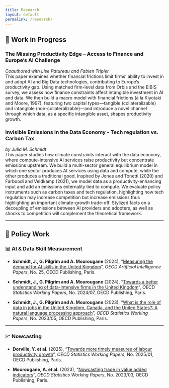 ```yaml
---
title: Research
layout: default
permalink: /research/
---
```



## 🧪 Work in Progress

### **The Missing Productivity Edge – Access to Finance and Europe’s AI Challenge**  
*Coauthored with Lise Patureau and Fabien Tripier*  
This paper examines whether financial frictions limit firms’ ability to invest in and adopt AI and Big Data technologies, contributing to Europe’s productivity gap. Using matched firm-level data from Orbis and the EIBIS survey, we assess how finance constraints affect intangible investment in AI and data. We then build a macro model with financial frictions (à la Kiyotaki and Moore, 1997), featuring two capital types—tangible (collateralizable) and intangible (non-collateralizable)—and introduce a novel channel through which data, as a specific intangible asset, shapes productivity growth.

### **Invisible Emissions in the Data Economy - Tech regulation vs. Carbon Tax**  
*by Julia M. Schmidt*  
This paper studies how climate constraints interact with the data economy, where compute-intensive AI services raise productivity but concentrate emissions upstream. We build a multi-sector general equilibrium model in which one sector produces AI services using data and compute, while the other produces a traditional good. Inspired by Jones and Tonetti (2020) and Farboodi and Veldkamp (2021), we model data as a productivity-enhancing input and add an emissions externality tied to compute. We evaluate policy instruments such as carbon taxes and tech regulation, highlighting how tech regulation may increase competition but increase emissions thus highlighting an important climate-growth trade-off. Stylized facts on a decoupling of emissions between AI providers and adopters, as well as shocks to competition will complement the theoretical framework.

---

## 🧩 Policy Work

### 📊 AI & Data Skill Measurement

- **Schmidt, J., G. Pilgrim and A. Mourougane** (2024), “[Measuring the demand for AI skills in the United Kingdom](https://doi.org/10.1787/1d6474ef-en)”, *OECD Artificial Intelligence Papers*, No. 25, OECD Publishing, Paris.

- **Schmidt, J., G. Pilgrim and A. Mourougane** (2024), “[Towards a better understanding of data-intensive firms in the United Kingdom](https://doi.org/10.1787/f8d640cc-en)”, *OECD Statistics Working Papers*, No. 2024/07, OECD Publishing, Paris.

- **Schmidt, J., G. Pilgrim and A. Mourougane** (2023), “[What is the role of data in jobs in the United Kingdom, Canada, and the United States?: A natural language processing approach](https://doi.org/10.1787/fa65d29e-en)”, *OECD Statistics Working Papers*, No. 2023/05, OECD Publishing, Paris.

---

### 📈 Nowcasting

- **Dorville, Y. et al.** (2025), “[Towards more timely measures of labour productivity growth](https://doi.org/10.1787/436ecbb5-en)”, *OECD Statistics Working Papers*, No. 2025/01, OECD Publishing, Paris.

- **Mourougane, A. et al.** (2023), “[Nowcasting trade in value added indicators](https://doi.org/10.1787/00f8aff7-en)”, *OECD Statistics Working Papers*, No. 2023/03, OECD Publishing, Paris.
